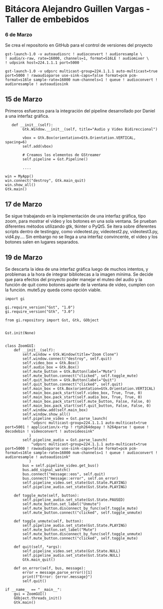 # Bitácora Alejandro Guillen Vargas - Taller de embebidos

### 6 de Marzo

Se crea el repositorio en GitHub para el control de versiones del proyecto
```
gst-launch-1.0 -v autoaudiosrc ! audioconvert ! audioresample \
! audio/x-raw, rate=16000, channels=1, format=S16LE ! audiomixer \
! udpsink host=224.1.1.1 port=5000 `
```

```
gst-launch-1.0 -v udpsrc multicast-group=224.1.1.1 auto-multicast=true port=5000 ! rawaudioparse use-sink-caps=false format=pcm pcm-format=s16le sample-rate=16000 num-channels=1 ! queue ! audioconvert ! audioresample ! autoaudiosink
```

## 15 de Marzo
Primeros esfuerzos para la integración del pipeline desarrollado por Daniel a una interfaz gráfica. 

```
   def __init__(self):
        Gtk.Window.__init__(self, title="Audio y Video Bidireccional")

        vbox = Gtk.Box(orientation=Gtk.Orientation.VERTICAL, spacing=6)
        self.add(vbox)

        # Creamos los elementos de GStreamer
        self.pipeline = Gst.Pipeline()

        ....

win = MyApp()
win.connect("destroy", Gtk.main_quit)
win.show_all()
Gtk.main()
```

## 17 de Marzo
Se sigue trabajando en la implementación de una interfaz gráfica, tipo zoom, para mostrar el video y los botones en una sola ventana. Se prueban diferentes métodos utilizando gtk, tkinter o PyQt5. Se itera sobre diferentes scripts dentro de testingpy, como videotest.py, videotest2.py, videotest3.py, vid4.py.... Sin embargo no se llega a una interfaz convincente, el video y los botones salen en lugares separados. 


## 19 de Marzo
Se descarta la idea de una interfaz gráfica luego de muchos intentos, y problemas a la hora de integrar bibliotecas a la imagen mínima. Se decide que para efectos del proyecto poder manejar el muteo del audio y la función de quit como botones aparte de la ventana de video, cumplen con la función. mute5.py queda como opción viable. 

```
import gi

gi.require_version("Gst", "1.0")
gi.require_version("Gtk", "3.0")

from gi.repository import Gst, Gtk, GObject


Gst.init(None)


class ZoomGUI:
    def __init__(self):
        self.window = Gtk.Window(title="Zoom Clone")
        self.window.connect("destroy", self.quit)
        self.video_box = Gtk.Box()
        self.audio_box = Gtk.Box()
        self.mute_button = Gtk.Button(label="Mute")
        self.mute_button.connect("clicked", self.toggle_mute)
        self.quit_button = Gtk.Button(label="Quit")
        self.quit_button.connect("clicked", self.quit)
        self.main_box = Gtk.Box(orientation=Gtk.Orientation.VERTICAL)
        self.main_box.pack_start(self.video_box, True, True, 0)
        self.main_box.pack_start(self.audio_box, True, True, 0)
        self.main_box.pack_start(self.mute_button, False, False, 0)
        self.main_box.pack_start(self.quit_button, False, False, 0)
        self.window.add(self.main_box)
        self.window.show_all()
        self.pipeline_video = Gst.parse_launch(
            "udpsrc multicast-group=224.1.1.1 auto-multicast=true port=5001 ! application/x-rtp ! rtph264depay ! h264parse ! queue ! decodebin ! videoconvert ! autovideosink"
           )
        self.pipeline_audio = Gst.parse_launch(
            "udpsrc multicast-group=224.1.1.1 auto-multicast=true port=5000 ! rawaudioparse use-sink-caps=false format=pcm pcm-format=s16le sample-rate=16000 num-channels=1 ! queue ! audioconvert ! audioresample ! autoaudiosink"
           )
        bus = self.pipeline_video.get_bus()
        bus.add_signal_watch()
        bus.connect("message::eos", self.quit)
        bus.connect("message::error", self.on_error)
        self.pipeline_video.set_state(Gst.State.PLAYING)
        self.pipeline_audio.set_state(Gst.State.PLAYING)

    def toggle_mute(self, button):
        self.pipeline_audio.set_state(Gst.State.PAUSED)
        self.mute_button.set_label("Unmute")
        self.mute_button.disconnect_by_func(self.toggle_mute)
        self.mute_button.connect("clicked", self.toggle_unmute)

    def toggle_unmute(self, button):
        self.pipeline_audio.set_state(Gst.State.PLAYING)
        self.mute_button.set_label("Mute")
        self.mute_button.disconnect_by_func(self.toggle_unmute)
        self.mute_button.connect("clicked", self.toggle_mute)

    def quit(self, *args):
        self.pipeline_video.set_state(Gst.State.NULL)
        self.pipeline_audio.set_state(Gst.State.NULL)
        Gtk.main_quit()

    def on_error(self, bus, message):
        error = message.parse_error()[1]
        print(f"Error: {error.message}")
        self.quit()

if __name__ == "__main__":
    gui = ZoomGUI()
    GObject.threads_init()
    Gtk.main()
```

